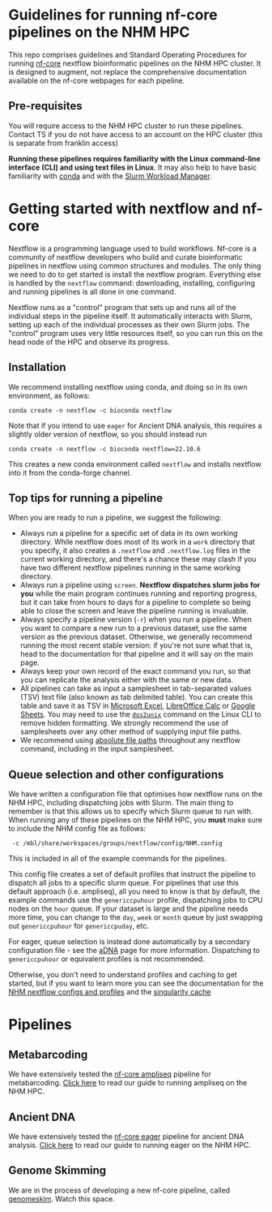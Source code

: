 # Guidelines for running nf-core pipelines on the NHM HPC

This repo comprises guidelines and Standard Operating Procedures for running [nf-core](https://nf-co.re/) nextflow bioinformatic pipelines on the NHM HPC cluster. It is designed to augment, not replace the comprehensive documentation available on the nf-core webpages for each pipeline. 

## Pre-requisites

You will require access to the NHM HPC cluster to run these pipelines. Contact TS if you do not have access to an account on the HPC cluster (this is separate from franklin access)

**Running these pipelines requires familiarity with the Linux command-line interface (CLI) and using text files in Linux**. It may also help to have basic familiarity with [conda](https://docs.conda.io/en/latest/) and with the [Slurm Workload Manager](https://slurm.schedmd.com/documentation.html). 

# Getting started with nextflow and nf-core

Nextflow is a programming language used to build workflows. Nf-core is a community of nextflow developers who build and curate bioinformatic pipelines in nextflow using common structures and modules. The only thing we need to do to get started is install the nextflow program. Everything else is handled by the `nextflow` command: downloading, installing, configuring and running pipelines is all done in one command. 

Nextflow runs as a "control" program that sets up and runs all of the individual steps in the pipeline itself. It automatically interacts with Slurm, setting up each of the individual processes as their own Slurm jobs. The "control" program uses very little resources itself, so you can run this on the head node of the HPC and observe its progress.

## Installation

We recommend installing nextflow using conda, and doing so in its own environment, as follows:
```
conda create -n nextflow -c bioconda nextflow
```
Note that if you intend to use `eager` for Ancient DNA analysis, this requires a slightly older version of nextflow, so you should instead run
```
conda create -n nextflow -c bioconda nextflow=22.10.6
```

This creates a new conda environment called `nextflow` and installs nextflow into it from the conda-forge channel. 

## Top tips for running a pipeline

When you are ready to run a pipeline, we suggest the following:

* Always run a pipeline for a specific set of data in its own working directory. While nextflow does most of its work in a `work` directory that you specify, it also creates a `.nextflow` and `.nextflow.log` files in the current working directory, and there's a chance these may clash if you have two different nextflow pipelines running in the same working directory.
* Always run a pipeline using `screen`. **Nextflow dispatches slurm jobs for you** while the main program continues running and reporting progress, but it can take from hours to days for a pipeline to complete so being able to close the screen and leave the pipeline running is invaluable.
* Always specify a pipeline version (`-r`) when you run a pipeline. When you want to compare a new run to a previous dataset, use the same version as the previous dataset. Otherwise, we generally recommend running the most recent stable version: if you're not sure what that is, head to the documentation for that pipeline and it will say on the main page.
* Always keep your own record of the exact command you run, so that you can replicate the analysis either with the same or new data.
* All pipelines can take as input a samplesheet in tab-separated values (TSV) text file (also known as tab delimited table). You can create this table and save it as TSV in [Microsoft Excel](https://smallbusiness.chron.com/make-txt-tab-delimited-35511.html), [LibreOffice Calc](https://ask.libreoffice.org/t/how-to-generate-calc-tab-delimited-output/14591) or [Google Sheets](https://support.google.com/merchants/answer/160569?hl=en-GB). You may need to use the [`dos2unix`](https://linux.die.net/man/1/dos2unix) command on the Linux CLI to remove hidden formatting. We strongly recommend the use of samplesheets over any other method of supplying input file paths. 
* We recommend using [absolute file paths](https://www.linuxfoundation.org/blog/blog/classic-sysadmin-absolute-path-vs-relative-path-in-linux-unix) throughout any nextflow command, including in the input samplesheet.

## Queue selection and other configurations

We have written a configuration file that optimises how nextflow runs on the NHM HPC, including dispatching jobs with Slurm. The main thing to remember is that this allows us to specify which Slurm queue to run with. When running any of these pipelines on the NHM HPC, you **must** make sure to include the NHM config file as follows:
```
 -c /mbl/share/workspaces/groups/nextflow/config/NHM.config
 ```
This is included in all of the example commands for the pipelines.

This config file creates a set of default profiles that instruct the pipeline to dispatch all jobs to a specific slurm queue. For pipelines that use this default approach (i.e. ampliseq), all you need to know is that by default, the example commands use the `genericcpuhour` profile, dispatching jobs to CPU nodes on the `hour` queue. If your dataset is large and the pipeline needs more time, you can change to the `day`, `week` or `month` queue by just swapping out `genericcpuhour` for `genericcpuday`, etc. 

For eager, queue selection is instead done automatically by a secondary configuration file - see the [aDNA](ancientDNA.md) page for more information. Dispatching to `genericcpuhour` or equivalent profiles is not recommended.

Otherwise, you don't need to understand profiles and caching to get started, but if you want to learn more you can see the documentation for the [NHM nextflow configs and profiles](configs.md) and the [singularity cache](singularity_cache.md)

# Pipelines

## Metabarcoding

We have extensively tested the [nf-core ampliseq](https://nf-co.re/ampliseq) pipeline for metabarcoding. [Click here](metabarcoding.md) to read our guide to running ampliseq on the NHM HPC.

## Ancient DNA

We have extensively tested the [nf-core eager](https://nf-co.re/eager) pipeline for ancient DNA analysis. [Click here](ancientDNA.md) to read our guide to running eager on the NHM HPC.

## Genome Skimming

We are in the process of developing a new nf-core pipeline, called [genomeskim](https://nf-co.re/genomeskim). Watch this space.
